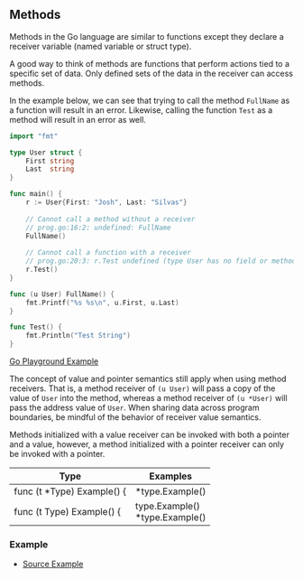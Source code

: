 ## Methods
Methods in the Go language are similar to functions except they declare a 
receiver variable (named variable or struct type). 

A good way to think of methods are functions that perform actions tied to a specific set of data. Only 
defined sets of the data in the receiver can access methods.

In the example below, we can see that trying to call the method `FullName` as a function will result in
an error. Likewise, calling the function `Test` as a method will result in an error as well.
```go
import "fmt"

type User struct {
	First string
	Last  string
}

func main() {
	r := User{First: "Josh", Last: "Silvas"}
	
	// Cannot call a method without a receiver
	// prog.go:16:2: undefined: FullName
	FullName()
	
	// Cannot call a function with a receiver
	// prog.go:20:3: r.Test undefined (type User has no field or method Test)
	r.Test()
}

func (u User) FullName() {
	fmt.Printf("%s %s\n", u.First, u.Last)
}

func Test() {
	fmt.Println("Test String")
}
``` 
[Go Playground Example](https://play.golang.org/p/xljS5wYReGE)

The concept of value and pointer semantics still apply when using method receivers. That is, a method receiver
of `(u User)` will pass a copy of the value of `User` into the method, whereas a method receiver of 
`(u *User)` will pass the address value of `User`.  When sharing data across program boundaries, be mindful
of the behavior of receiver value semantics.

Methods initialized with a value receiver can be invoked with both a pointer and a 
value, however, a method initialized with a pointer receiver can only be invoked with
a pointer. 

| Type                       | Examples                          |
|----------------------------|-----------------------------------|
| func (t *Type) Example() { | *type.Example()                   |
| func (t Type) Example() {  | type.Example()<br>*type.Example() |

### Example
 - [Source Example](https://github.com/josh5276/go-course/blob/master/topics/methods/example.go)